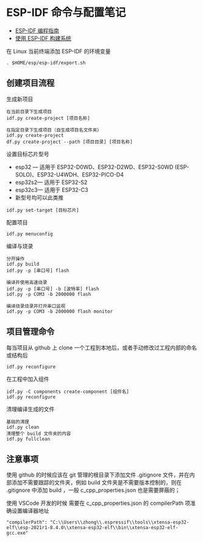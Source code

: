 # ESP-IDF 命令与配置笔记

* [ESP-IDF 编程指南](https://docs.espressif.com/projects/esp-idf/zh_CN/latest/esp32/index.html)
* [使用 ESP-IDF 构建系统](https://docs.espressif.com/projects/esp-idf/zh_CN/latest/esp32/api-guides/build-system.html#id3)

在 Linux 当前终端添加 ESP-IDF 的环境变量
```
. $HOME/esp/esp-idf/export.sh
```

## 创建项目流程

生成新项目
```
在当前目录下生成项目
idf.py create-project [项目名称]

在指定目录下生成项目（自生成项目名文件夹）
idf.py create-project
df.py create-project --path [项目目录] [项目名称]
```

设置目标芯片型号

* esp32 — 适用于 ESP32-D0WD、ESP32-D2WD、ESP32-S0WD (ESP-SOLO)、ESP32-U4WDH、ESP32-PICO-D4
* esp32s2— 适用于 ESP32-S2
* esp32c3— 适用于 ESP32-C3
* 新型号均可以此类推

```
idf.py set-target [目标芯片]
```

配置项目
```
idf.py menuconfig
```

编译与烧录
```
分开操作
idf.py build
idf.py -p [串口号] flash

编译并使用高速烧录
idf.py -p [串口号] -b [波特率] flash
idf.py -p COM3 -b 2000000 flash

编译烧录烧录并打开串口监视
idf.py -p COM3 -b 2000000 flash monitor
```

## 项目管理命令

每当项目从 github 上 clone 一个工程到本地后，或者手动修改过工程内部的命名或结构后

```
idf.py reconfigure
```

在工程中加入组件

```
idf.py -C components create-component [组件名]
idf.py reconfigure
```

清理编译生成的文件

```
基础的清理
idf.py clean
清理整个 build 文件夹的内容
idf.py fullclean
```

## 注意事项

使用 github 的时候应该在 git 管理的根目录下添加文件 .gitignore 文件，并在内部添加不需要跟踪的文件夹，例如 build 文件夹是不需要版本控制的，则在 .gitignore 中添加 build ，一般 c_cpp_properties.json 也是需要屏蔽的；

使用 VSCode 开发的时候 需要在 c_cpp_properties.json 的 compilerPath 项准确设置编译器地址

```
"compilerPath": "C:\\Users\\zhong\\.espressif\\tools\\xtensa-esp32-elf\\esp-2021r1-8.4.0\\xtensa-esp32-elf\\bin\\xtensa-esp32-elf-gcc.exe"
```

